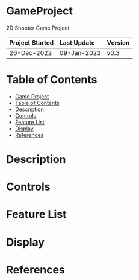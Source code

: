 # GameProject
2D Shooter Game Project

| Project Started | Last Update | Version |
| :-------------- | :---------- | :------ |
| 26-Dec-2022     | 09-Jan-2023 | v0.3    |

# Table of Contents
- [Game Project](#GameProject)
- [Table of Contents](#table-of-contents)
- [Description](#description)
- [Controls](#controls)
- [Feature List](#feature-list)
- [Display](#display)
- [References](#references)

# Description

# Controls

# Feature List

# Display

# References
